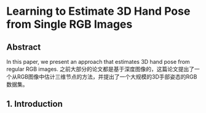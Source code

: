 # Learning to Estimate 3D Hand Pose from Single RGB Images
## Abstract
In this paper, we present an approach that estimates 3D hand pose from regular RGB images.
之前大部分的论文都是基于深度图像的，这篇论文提出了一个从RGB图像中估计三维节点的方法，并提出了一个大规模的3D手部姿态的RGB数据集。
## 1. Introduction

